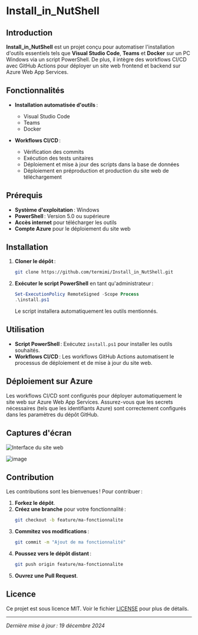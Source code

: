 # Install_in_NutShell

## Introduction

**Install_in_NutShell** est un projet conçu pour automatiser l'installation d'outils essentiels tels que **Visual Studio Code**, **Teams** et **Docker** sur un PC Windows via un script PowerShell. De plus, il intègre des workflows CI/CD avec GitHub Actions pour déployer un site web frontend et backend sur Azure Web App Services.

## Fonctionnalités

- **Installation automatisée d'outils** :
  - Visual Studio Code
  - Teams
  - Docker

- **Workflows CI/CD** :
  - Vérification des commits
  - Exécution des tests unitaires
  - Déploiement et mise à jour des scripts dans la base de données
  - Déploiement en préproduction et production du site web de téléchargement

## Prérequis

- **Système d'exploitation** : Windows
- **PowerShell** : Version 5.0 ou supérieure
- **Accès internet** pour télécharger les outils
- **Compte Azure** pour le déploiement du site web

## Installation

1. **Cloner le dépôt** :
   ```bash
   git clone https://github.com/termimi/Install_in_NutShell.git
   ```

2. **Exécuter le script PowerShell** en tant qu'administrateur :
   ```powershell
   Set-ExecutionPolicy RemoteSigned -Scope Process
   .\install.ps1
   ```

   Le script installera automatiquement les outils mentionnés.

## Utilisation

- **Script PowerShell** : Exécutez `install.ps1` pour installer les outils souhaités.
- **Workflows CI/CD** : Les workflows GitHub Actions automatisent le processus de déploiement et de mise à jour du site web.

## Déploiement sur Azure

Les workflows CI/CD sont configurés pour déployer automatiquement le site web sur Azure Web App Services. Assurez-vous que les secrets nécessaires (tels que les identifiants Azure) sont correctement configurés dans les paramètres du dépôt GitHub.

## Captures d'écran

![Interface du site web](./screenshots/interface_site_web.png)

![image](https://github.com/user-attachments/assets/c5217612-f9be-4789-a529-0b7f767f11ca)

## Contribution

Les contributions sont les bienvenues ! Pour contribuer :

1. **Forkez le dépôt**.
2. **Créez une branche** pour votre fonctionnalité :
   ```bash
   git checkout -b feature/ma-fonctionnalite
   ```
3. **Commitez vos modifications** :
   ```bash
   git commit -m "Ajout de ma fonctionnalité"
   ```
4. **Poussez vers le dépôt distant** :
   ```bash
   git push origin feature/ma-fonctionnalite
   ```
5. **Ouvrez une Pull Request**.

## Licence

Ce projet est sous licence MIT. Voir le fichier [LICENSE](./LICENSE) pour plus de détails.

---

*Dernière mise à jour : 19 décembre 2024*


